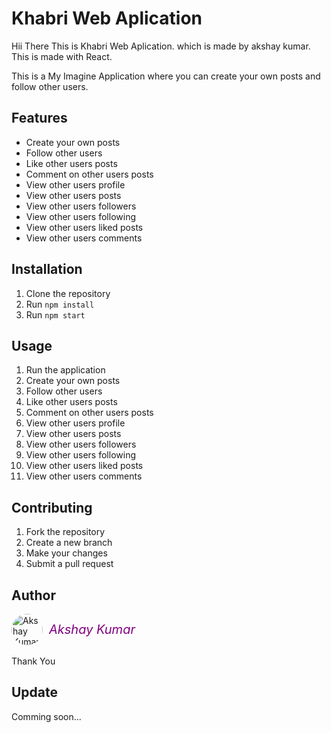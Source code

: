 # Khabri Web Aplication

Hii There This is Khabri Web Aplication. which is made by akshay kumar. This is made with React.

This is a My Imagine Application where you can create your own posts and follow other users.

## Features

- Create your own posts
- Follow other users
- Like other users posts
- Comment on other users posts
- View other users profile
- View other users posts
- View other users followers
- View other users following
- View other users liked posts
- View other users comments

## Installation

1. Clone the repository
2. Run `npm install`
3. Run `npm start`

## Usage

1. Run the application
2. Create your own posts
3. Follow other users
4. Like other users posts
5. Comment on other users posts
6. View other users profile
7. View other users posts
8. View other users followers
9. View other users following
10. View other users liked posts
11. View other users comments

## Contributing

1. Fork the repository
2. Create a new branch
3. Make your changes
4. Submit a pull request


## Author

<div style="display: flex; align-items: center; gap: 10px">
    <img src="https://avatars.githubusercontent.com/u/145092546?v=4" alt="Akshay Kumar" width="50" height="50" style="border-radius: 100%"/>
    <i style="color:purple; font-size:20px">Akshay Kumar</i>
</div>
<br />
Thank You


## Update

Comming soon...